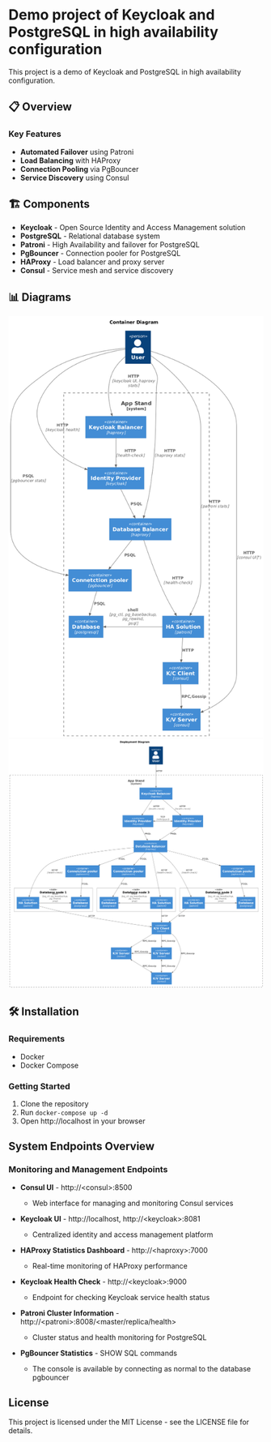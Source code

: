 # Demo project of Keycloak and PostgreSQL in high availability configuration

This project is a demo of Keycloak and PostgreSQL in high availability configuration.

## 📋 Overview

### Key Features

* **Automated Failover** using Patroni
* **Load Balancing** with HAProxy
* **Connection Pooling** via PgBouncer
* **Service Discovery** using Consul

## 🏗️ Components

* **Keycloak** - Open Source Identity and Access Management solution
* **PostgreSQL** - Relational database system
* **Patroni** - High Availability and failover for PostgreSQL
* **PgBouncer** - Connection pooler for PostgreSQL
* **HAProxy** - Load balancer and proxy server
* **Consul** - Service mesh and service discovery

## 📊 Diagrams

![C4 container](./docs/c4-container-diagram.png)
![C4 deployment](./docs/c4-deployment-diagram.png)

## 🛠️ Installation

### Requirements

- Docker
- Docker Compose

### Getting Started

1. Clone the repository
2. Run `docker-compose up -d`
3. Open http://localhost in your browser

## System Endpoints Overview

### Monitoring and Management Endpoints

* **Consul UI** - http://\<consul\>:8500
  * Web interface for managing and monitoring Consul services

* **Keycloak UI** - http://localhost, http://\<keycloak\>:8081
  * Centralized identity and access management platform

* **HAProxy Statistics Dashboard** - http://\<haproxy\>:7000
  * Real-time monitoring of HAProxy performance

* **Keycloak Health Check** - http://\<keycloak\>:9000
  * Endpoint for checking Keycloak service health status

* **Patroni Cluster Information** - http://\<patroni\>:8008/\<master/replica/health\>
  * Cluster status and health monitoring for PostgreSQL

* **PgBouncer Statistics** - SHOW SQL commands
  * The console is available by connecting as normal to the database pgbouncer

## License

This project is licensed under the MIT License - see the LICENSE file for details.
